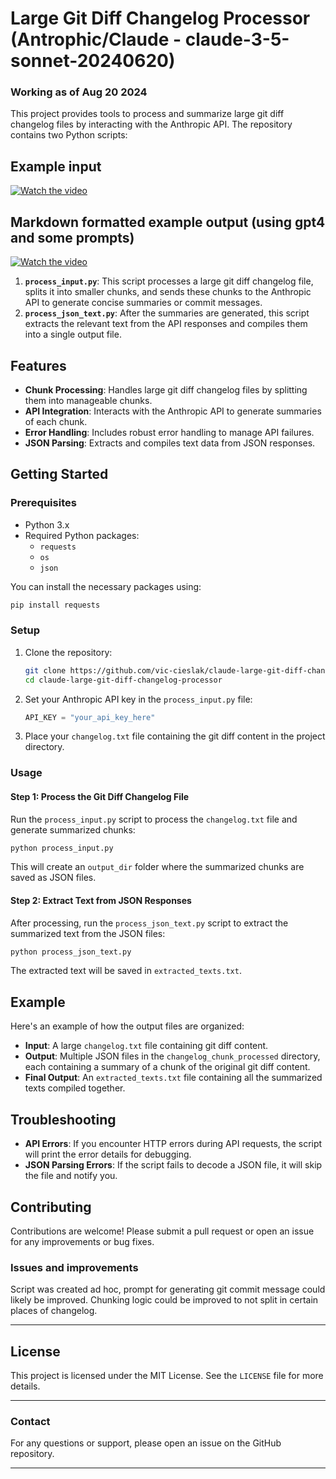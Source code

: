 
# Large Git Diff Changelog Processor (Antrophic/Claude - claude-3-5-sonnet-20240620)
### Working as of Aug 20 2024

This project provides tools to process and summarize large git diff changelog files by interacting with the Anthropic API. The repository contains two Python scripts:

## Example input

[![Watch the video](https://img.youtube.com/vi/_4bHSJDp1wY/0.jpg)](https://www.youtube.com/watch?v=_4bHSJDp1wY)

## Markdown formatted example output (using gpt4 and some prompts)

[![Watch the video](https://img.youtube.com/vi/lASfNaNEYTg/0.jpg)](https://www.youtube.com/watch?v=lASfNaNEYTg)


1. **`process_input.py`**: This script processes a large git diff changelog file, splits it into smaller chunks, and sends these chunks to the Anthropic API to generate concise summaries or commit messages.
2. **`process_json_text.py`**: After the summaries are generated, this script extracts the relevant text from the API responses and compiles them into a single output file.

## Features

- **Chunk Processing**: Handles large git diff changelog files by splitting them into manageable chunks.
- **API Integration**: Interacts with the Anthropic API to generate summaries of each chunk.
- **Error Handling**: Includes robust error handling to manage API failures.
- **JSON Parsing**: Extracts and compiles text data from JSON responses.

## Getting Started

### Prerequisites

- Python 3.x
- Required Python packages:
  - `requests`
  - `os`
  - `json`

You can install the necessary packages using:

```bash
pip install requests
```

### Setup

1. Clone the repository:

    ```bash
    git clone https://github.com/vic-cieslak/claude-large-git-diff-changelog-processor.git
    cd claude-large-git-diff-changelog-processor
    ```

2. Set your Anthropic API key in the `process_input.py` file:

    ```python
    API_KEY = "your_api_key_here"
    ```

3. Place your `changelog.txt` file containing the git diff content in the project directory.

### Usage

#### Step 1: Process the Git Diff Changelog File

Run the `process_input.py` script to process the `changelog.txt` file and generate summarized chunks:

```bash
python process_input.py
```

This will create an `output_dir` folder where the summarized chunks are saved as JSON files.

#### Step 2: Extract Text from JSON Responses

After processing, run the `process_json_text.py` script to extract the summarized text from the JSON files:

```bash
python process_json_text.py
```

The extracted text will be saved in `extracted_texts.txt`.

## Example

Here's an example of how the output files are organized:

- **Input**: A large `changelog.txt` file containing git diff content.
- **Output**: Multiple JSON files in the `changelog_chunk_processed` directory, each containing a summary of a chunk of the original git diff content.
- **Final Output**: An `extracted_texts.txt` file containing all the summarized texts compiled together.

## Troubleshooting

- **API Errors**: If you encounter HTTP errors during API requests, the script will print the error details for debugging.
- **JSON Parsing Errors**: If the script fails to decode a JSON file, it will skip the file and notify you.


## Contributing

Contributions are welcome! Please submit a pull request or open an issue for any improvements or bug fixes.


### Issues and improvements

Script was created ad hoc, prompt for generating git commit message could likely be improved. 
Chunking logic could be improved to not split in certain places of changelog.  

---

## License

This project is licensed under the MIT License. See the `LICENSE` file for more details.

---

### Contact

For any questions or support, please open an issue on the GitHub repository.

---

